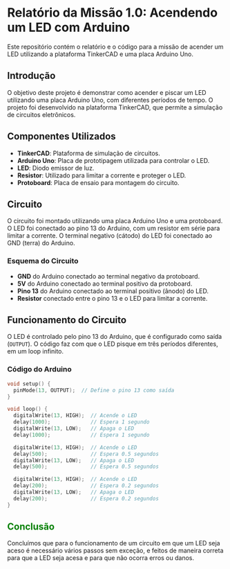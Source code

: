 # Relatório da Missão 1.0: Acendendo um LED com Arduino

Este repositório contém o relatório e o código para a missão de acender um LED utilizando a plataforma TinkerCAD e uma placa Arduino Uno.

## Introdução

O objetivo deste projeto é demonstrar como acender e piscar um LED utilizando uma placa Arduino Uno, com diferentes períodos de tempo. O projeto foi desenvolvido na plataforma TinkerCAD, que permite a simulação de circuitos eletrônicos.

## Componentes Utilizados

- **TinkerCAD**: Plataforma de simulação de circuitos.
- **Arduino Uno**: Placa de prototipagem utilizada para controlar o LED.
- **LED**: Diodo emissor de luz.
- **Resistor**: Utilizado para limitar a corrente e proteger o LED.
- **Protoboard**: Placa de ensaio para montagem do circuito.

## Circuito

O circuito foi montado utilizando uma placa Arduino Uno e uma protoboard. O LED foi conectado ao pino 13 do Arduino, com um resistor em série para limitar a corrente. O terminal negativo (cátodo) do LED foi conectado ao GND (terra) do Arduino.

### Esquema do Circuito

- **GND** do Arduino conectado ao terminal negativo da protoboard.
- **5V** do Arduino conectado ao terminal positivo da protoboard.
- **Pino 13** do Arduino conectado ao terminal positivo (ânodo) do LED.
- **Resistor** conectado entre o pino 13 e o LED para limitar a corrente.

## Funcionamento do Circuito

O LED é controlado pelo pino 13 do Arduino, que é configurado como saída (`OUTPUT`). O código faz com que o LED pisque em três períodos diferentes, em um loop infinito.

### Código do Arduino

```cpp
void setup() {
  pinMode(13, OUTPUT);  // Define o pino 13 como saída
}

void loop() {
  digitalWrite(13, HIGH);  // Acende o LED
  delay(1000);             // Espera 1 segundo
  digitalWrite(13, LOW);   // Apaga o LED
  delay(1000);             // Espera 1 segundo

  digitalWrite(13, HIGH);  // Acende o LED
  delay(500);              // Espera 0.5 segundos
  digitalWrite(13, LOW);   // Apaga o LED
  delay(500);              // Espera 0.5 segundos

  digitalWrite(13, HIGH);  // Acende o LED
  delay(200);              // Espera 0.2 segundos
  digitalWrite(13, LOW);   // Apaga o LED
  delay(200);              // Espera 0.2 segundos
}
```

<h2 style = "color: green">Conclusão</h2>
Concluímos que para o funcionamento de um circuito em que um LED seja aceso é
necessário vários passos sem exceção, e feitos de maneira correta para que a LED seja
acesa e para que não ocorra erros ou danos.
